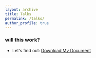 ```yaml
---
layout: archive
title: Talks
permalink: /talks/
author_profile: true
---
```


### will this work?

- Let's find out: 
[Download My Document](/files/Tibbles_Group_Preference_Learning.pdf)
